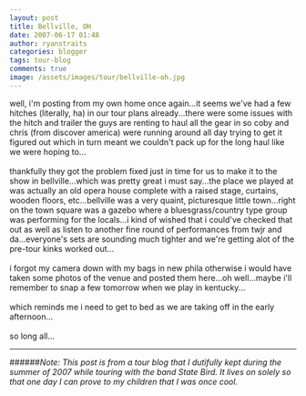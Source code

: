 ```yaml
---
layout: post
title: Bellville, OH
date: 2007-06-17 01:48
author: ryanstraits
categories: blogger
tags: tour-blog
comments: true
image: /assets/images/tour/bellville-oh.jpg
---
```

well, i'm posting from my own home once again...it seems we've had a few hitches (literally, ha) in our tour plans already...there were some issues with the hitch and trailer the guys are renting to haul all the gear in so coby and chris (from discover america) were running around all day trying to get it figured out which in turn meant we couldn't pack up for the long haul like we were hoping to...<br /><br />thankfully they got the problem fixed just in time for us to make it to the show in bellville...which was pretty great i must say...the place we played at was actually an old opera house complete with a raised stage, curtains, wooden floors, etc...bellville was a very quaint, picturesque little town...right on the town square was a gazebo where a bluesgrass/country type group was performing for the locals...i kind of wished that i could've checked that out as well as listen to another fine round of performances from twjr and da...everyone's sets are sounding much tighter and we're getting alot of the pre-tour kinks worked out...<br /><br />i forgot my camera down with my bags in new phila otherwise i would have taken some photos of the venue and posted them here...oh well...maybe i'll remember to snap a few tomorrow when we play in kentucky...<br /><br />which reminds me i need to get to bed as we are taking off in the early afternoon...<br /><br />so long all...

---

######*Note: This post is from a tour blog that I dutifully kept during the summer of 2007 while touring with the band State Bird. It lives on solely so that one day I can prove to my children that I was once cool.*
